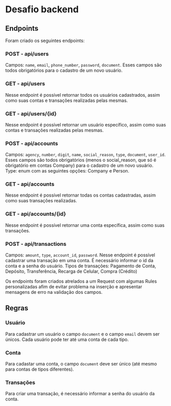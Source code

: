 # Desafio backend

## Endpoints
Foram criado os seguintes endpoints:

### POST - api/users
Campos: `name`, `email`, `phone_number`, `password`, `document`. Esses campos são todos obrigatórios para o cadastro de um novo usuário.

### GET - api/users
Nesse endpoint é possível retornar todos os usuários cadastrados, assim como suas contas e transações realizadas pelas mesmas.

### GET - api/users/{id}
Nesse endpoint é possível retornar um usuário específico, assim como suas contas e transações realizadas pelas mesmas.

### POST - api/accounts
Campos: `agency`, `number`, `digit`, `name`, `social_reason`, `type`, `document`, `user_id`. 
Esses campos são todos obrigatórios (menos o social_reason, que só é obrigatório em contas Company) para o cadastro de um novo usuário.
Type: enum com as seguintes opções: Company e Person.

### GET - api/accounts
Nesse endpoint é possível retornar todas os contas cadastradas, assim como suas transações realizadas.

### GET - api/accounts/{id}
Nesse endpoint é possível retornar uma conta específica, assim como suas  transações.

### POST - api/transactions
Campos: `amount`, `type`, `account_id`, `password`.
Nesse endpoint é possível cadastrar uma transação em uma conta. É necessário informar o id da conta e a senha do usuário.
Tipos de transações: Pagamento de Conta, Depósito, Transferência, Recarga de Celular, Compra (Crédito)

Os endpoints foram criados atrelados a um Request com algumas Rules personalizadas afim de evitar problema na inserção e apresentar mensagens de erro na validação dos campos.

## Regras

### Usuário
Para cadastrar um usuário o campo `document` e o campo `email` devem ser únicos.
Cada usuário pode ter até uma conta de cada tipo.

### Conta
Para cadastar uma conta, o campo `document` deve ser único (até mesmo para contas de tipos diferentes).

### Transações
Para criar uma transação, é necessário informar a senha do usuário da conta.
